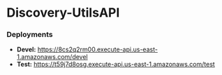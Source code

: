 # Discovery-UtilsAPI

### Deployments

- **Devel:** https://8cs2q2rm00.execute-api.us-east-1.amazonaws.com/devel
- **Test:** https://t59j7d8osg.execute-api.us-east-1.amazonaws.com/test
